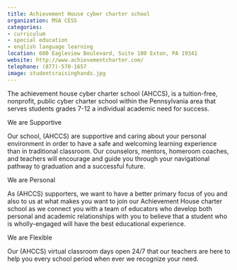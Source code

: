 ```yaml
---
title: Achievement House cyber charter school
organization: MSA CESS
categories:
- curriculum
- special education
- english language learning
location: 600 Eagleview Boulevard, Suite 100 Exton, PA 19341
website: http://www.achievementcharter.com/
telephone: (877)-570-1657
image: studentsraisinghands.jpg
---
```


The achievement house cyber charter school (AHCCS), is a tuition-free, nonprofit, public cyber charter school within the Pennsylvania area that serves students grades 7-12 a individual academic need for success.

We are Supportive

Our school, (AHCCS) are supportive and caring about your personal environment in order to have a safe and welcoming learning experience than in traditional classroom. Our counselors, mentors, homeroom coaches, and teachers will encourage and guide you through your navigational pathway to graduation and a successful future.

We are Personal

As (AHCCS) supporters, we want to have a better primary focus of you and also to us at what makes you want to join our Achievement House charter school as we connect you with a team of educators who develop both personal and academic relationships with you to believe that a student who is wholly-engaged will have the best educational experience.

We are Flexible

Our (AHCCS) virtual classroom days open 24/7 that our teachers are here to help you every school period when ever we recognize your need.         
